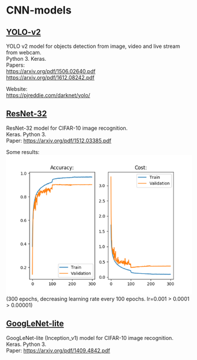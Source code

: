 # CNN-models


## [YOLO-v2](/yolo-v2)

YOLO v2 model for objects detection from image, video and live stream from webcam. <br />
Python 3. Keras. <br />
Papers: <br />
    https://arxiv.org/pdf/1506.02640.pdf <br />
    https://arxiv.org/pdf/1612.08242.pdf <br />

Website: <br />
    https://pjreddie.com/darknet/yolo/ <br />


## [ResNet-32](/resnet-32)

ResNet-32 model for CIFAR-10 image recognition. <br />
Keras. Python 3. <br />
Paper: https://arxiv.org/pdf/1512.03385.pdf <br />

Some results: <br />
![](/resnet-32/ResNet-32_epochs_300_small.png) <br />
(300 epochs, decreasing learning rate every 100 epochs. lr=0.001 > 0.0001 > 0.00001) 


## [GoogLeNet-lite](/googlenet-lite)

GoogLeNet-lite (Inception_v1) model for CIFAR-10 image recognition. <br />
Keras. Python 3. <br />
Paper: https://arxiv.org/pdf/1409.4842.pdf <br />


